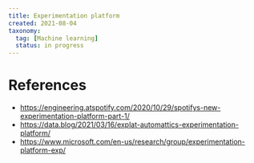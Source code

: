 ```yaml
---
title: Experimentation platform
created: 2021-08-04
taxonomy:
  tag: [Machine learning]
  status: in progress
---
```


# References
* https://engineering.atspotify.com/2020/10/29/spotifys-new-experimentation-platform-part-1/
* https://data.blog/2021/03/16/explat-automattics-experimentation-platform/
* https://www.microsoft.com/en-us/research/group/experimentation-platform-exp/
